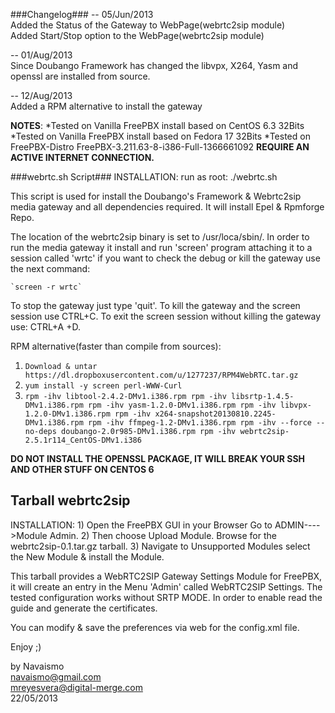 ###Changelog###
 -- 05/Jun/2013							  
 Added the Status of the Gateway to WebPage(webrtc2sip module)		  
 Added Start/Stop option to the WebPage(webrtc2sip module)		  
									  
 -- 01/Aug/2013							  
 Since Doubango Framework has changed the libvpx, X264, Yasm and openssl 
 are installed from source. 						  
									  
 -- 12/Aug/2013							  
 Added a RPM alternative to install the gateway                          
									 


**NOTES**: 
      *Tested on Vanilla FreePBX install based on CentOS 6.3 32Bits	
      *Tested on Vanilla FreePBX install based on Fedora 17  32Bits
      *Tested on FreePBX-Distro FreePBX-3.211.63-8-i386-Full-1366661092	
	**REQUIRE AN ACTIVE INTERNET CONNECTION.**


###webrtc.sh Script###
INSTALLATION:
	run as root: ./webrtc.sh

This script is used for install the Doubango's Framework & Webrtc2sip media 
gateway and all dependencies required. It will install Epel & Rpmforge Repo.

The location of the webrtc2sip binary is set to /usr/loca/sbin/.
In order to run the media gateway it install and run 'screen' program attaching 
it to a session called 'wrtc' if you want to check the debug or kill the gateway
use the next command:

	`screen -r wrtc`

To stop the gateway just type 'quit'.
To kill the gateway and the screen session use CTRL+C.
To exit the screen session without killing the gateway use: CTRL+A +D.


RPM alternative(faster than compile from sources):

1. `Download & untar https://dl.dropboxusercontent.com/u/1277237/RPM4WebRTC.tar.gz`
2. `yum install -y screen perl-WWW-Curl`
3.
	`rpm -ihv libtool-2.4.2-DMv1.i386.rpm
	rpm -ihv libsrtp-1.4.5-DMv1.i386.rpm
	rpm -ihv yasm-1.2.0-DMv1.i386.rpm
	rpm -ihv libvpx-1.2.0-DMv1.i386.rpm
	rpm -ihv x264-snapshot20130810.2245-DMv1.i386.rpm
	rpm -ihv ffmpeg-1.2-DMv1.i386.rpm
	rpm -ihv --force --no-deps doubango-2.0r985-DMv1.i386.rpm
	rpm -ihv webrtc2sip-2.5.1r114_CentOS-DMv1.i386`

**DO NOT INSTALL THE OPENSSL PACKAGE, IT WILL BREAK YOUR SSH AND OTHER STUFF ON CENTOS 6**

## Tarball webrtc2sip ##

INSTALLATION:
	1) Open the FreePBX GUI in your Browser Go to ADMIN---->Module Admin.
	2) Then choose Upload Module. Browse for the webrtc2sip-0.1.tar.gz
		tarball.
	3) Navigate to Unsupported Modules select the New Module & install the Module.

This tarball provides a WebRTC2SIP Gateway Settings Module for FreePBX, it will create 
an entry in the Menu 'Admin' called WebRTC2SIP Settings. The tested configuration works 
without SRTP MODE. In order to enable read the guide and generate the certificates.

You can modify & save the preferences via web for the config.xml file.


Enjoy ;)

									  
by Navaismo					  
navaismo@gmail.com				  
mreyesvera@digital-merge.com			  
22/05/2013					  
									  
